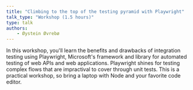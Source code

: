 ```yaml
---
title: "Climbing to the top of the testing pyramid with Playwright"
talk_type: "Workshop (1.5 hours)"
type: talk
authors:
    - Øystein Øvrebø
---
```

In this workshop, you'll learn the benefits and drawbacks of integration testing using Playwright, Microsoft's framework and library for automated testing of web APIs and web applications. Playwright shines for testing complex flows that are impractival to cover through unit tests. This is a practical workshop, so bring a laptop with Node and your favorite code editor.
